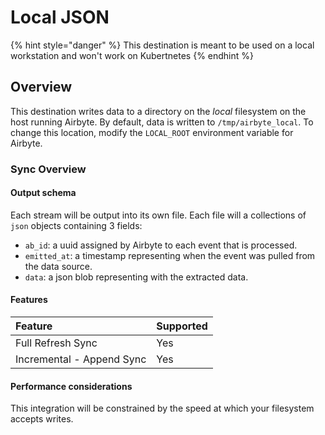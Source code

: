 # Local JSON

{% hint style="danger" %}
This destination is meant to be used on a local workstation and won't work on Kubertnetes
{% endhint %}

## Overview

This destination writes data to a directory on the _local_ filesystem on the host running Airbyte. By default, data is written to `/tmp/airbyte_local`. To change this location, modify the `LOCAL_ROOT` environment variable for Airbyte.

### Sync Overview

#### Output schema

Each stream will be output into its own file. Each file will a collections of `json` objects containing  3 fields:

* `ab_id`: a uuid assigned by Airbyte to each event that is processed.
* `emitted_at`: a timestamp representing when the event was pulled from the data source.
* `data`: a json blob representing with the extracted data.

#### Features

| Feature | Supported |
| :--- | :--- |
| Full Refresh Sync | Yes |
| Incremental - Append Sync | Yes |

#### Performance considerations

This integration will be constrained by the speed at which your filesystem accepts writes.


